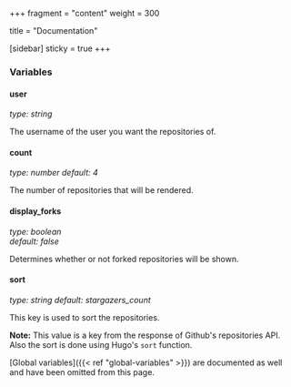 +++
fragment = "content"
weight = 300

title = "Documentation"

[sidebar]
  sticky = true
+++

### Variables

#### user
*type: string*

The username of the user you want the repositories of.

#### count
*type: number*
*default: 4*

The number of repositories that will be rendered.

#### display_forks
*type: boolean*  
*default: false*

Determines whether or not forked repositories will be shown.

#### sort
*type: string*
*default: stargazers_count*

This key is used to sort the repositories.

**Note:** This value is a key from the response of Github's repositories API. Also the sort is done using Hugo's `sort` function.

[Global variables]({{< ref "global-variables" >}}) are documented as well and have been omitted from this page.

